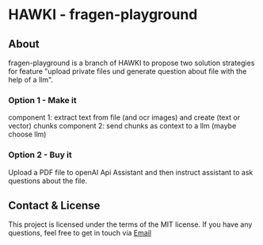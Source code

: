 # HAWKI - fragen-playground

## About

fragen-playground is a branch of HAWKI to propose two solution strategies for feature "upload private files und generate question about file with the help of a llm".

### Option 1 - Make it
component 1: extract text from file (and ocr images) and create (text or vector) chunks
component 2: send chunks as context to a llm (maybe choose llm)


### Option 2 - Buy it
Upload a PDF file to openAI Api Assistant and then instruct assistant to ask questions about the file.



## Contact & License

This project is licensed under the terms of the MIT license. If you have any questions, feel free to get in touch via [Email](mailto:vincent.timm2@hawk.de)
